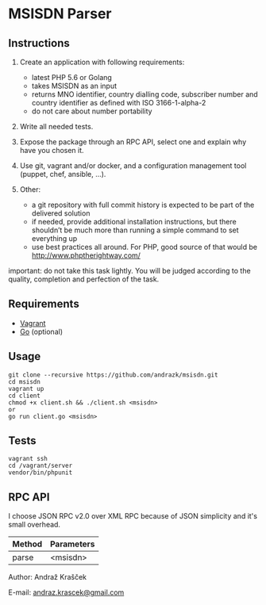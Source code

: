 # MSISDN Parser

## Instructions

1. Create an application with following requirements:

    - latest PHP 5.6 or Golang
    - takes MSISDN as an input
    - returns MNO identifier, country dialling code, subscriber number and country identifier as defined with ISO 3166-1-alpha-2
    - do not care about number portability

2. Write all needed tests.

3. Expose the package through an RPC API, select one and explain why have you chosen it.

4. Use git, vagrant and/or docker, and a configuration management tool (puppet, chef, ansible, ...).

5. Other:

    - a git repository with full commit history is expected to be part of the delivered solution
    - if needed, provide additional installation instructions, but there shouldn’t be much more than running a simple command to set everything up
    - use best practices all around. For PHP, good source of that would be http://www.phptherightway.com/

important: do not take this task lightly. You will be judged according to the quality, completion and perfection of the task.

## Requirements

- [Vagrant](https://docs.vagrantup.com/v2/installation/)
- [Go](https://golang.org/dl/) (optional)

## Usage

```
git clone --recursive https://github.com/andrazk/msisdn.git
cd msisdn
vagrant up
cd client
chmod +x client.sh && ./client.sh <msisdn>
or
go run client.go <msisdn>
```

## Tests

```
vagrant ssh
cd /vagrant/server
vendor/bin/phpunit
```

## RPC API

I choose JSON RPC v2.0 over XML RPC because of JSON simplicity and it's small overhead.

Method  | Parameters
------------- | -------------
parse   | \<msisdn\>



Author: Andraž Krašček

E-mail: andraz.krascek@gmail.com
